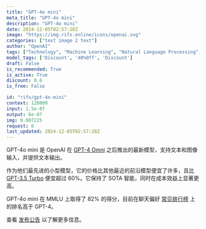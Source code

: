 ```yaml
---
title: "GPT-4o mini"
meta_title: "GPT-4o mini"
description: "GPT-4o mini"
date: 2024-12-05T02:57:28Z
image: "https://img.rifx.online/icons/openai.svg"
categories: ["text image 2 text"]
author: "OpenAI"
tags: ["Technology", "Machine Learning", "Natural Language Processing", "Generative AI", "Chatbots", "Discount", "40%Off", "Discount"]
model_tags: ['Discount', '40%Off', 'Discount']
draft: False
is_recommended: True
is_active: True
discount: 0.6
is_free: False

id: "rifx/gpt-4o-mini"
context: 128000
input: 1.5e-07
output: 6e-07
img: 0.007225
request: 0
last_updated: 2024-12-05T02:57:28Z
---
```


GPT-4o mini 是 OpenAI 在 [GPT-4 Omni](/openai/gpt-4o) 之后推出的最新模型，支持文本和图像输入，并提供文本输出。

作为他们最先进的小型模型，它的价格比其他最近的前沿模型便宜了许多，且比 [GPT-3.5 Turbo](/openai/gpt-3.5-turbo) 便宜超过 60%。它保持了 SOTA 智能，同时在成本效益上显著更高。

GPT-4o mini 在 MMLU 上取得了 82% 的得分，目前在聊天偏好 [常见排行榜](https://arena.lmsys.org/) 上的排名高于 GPT-4。

查看 [发布公告](https://openai.com/index/gpt-4o-mini-advancing-cost-efficient-intelligence/) 以了解更多信息。

